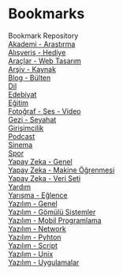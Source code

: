 # Bookmarks
Bookmark Repository
<br>
[Akademi - Araştırma](Akademi%20-%20Araştırma.MD)
<br>
[Alışveriş - Hediye](Alışveriş%20-%20Hediye.MD)
<br>
[Araçlar - Web Tasarım](Araçlar%20-%20Web%20Tasarım.MD)
<br>
[Arşiv - Kaynak](Arşiv%20-%20Kaynak.MD)
<br>
[Blog - Bülten](Blog%20-%20Bülten.MD)
<br>
[Dil](Dil.MD)
<br>
[Edebiyat](Edebiyat.MD)
<br>
[Eğitim](Eğitim.MD)
<br>
[Fotoğraf - Ses - Video](Fotoğraf%20-%20Ses%20-%20Video.MD)
<br>
[Gezi - Seyahat](Gezi%20-%20Seyahat.MD)
<br>
[Girişimcilik](Girişimcilik.MD)
<br>
[Podcast](Podcast.MD)
<br>
[Sinema](Sinema.MD)
<br>
[Spor](Spor.MD)
<br>
[Yapay Zeka - Genel](Yapay%20Zeka%20-%20Genel.MD)
<br>
[Yapay Zeka - Makine Öğrenmesi](Yapay%20Zeka%20-%20Makine%20Öğrenmesi.MD)
<br>
[Yapay Zeka - Veri Seti](Yapay%20Zeka%20-%20Veri%20Seti.MD)
<br>
[Yardım](Yardım.MD)
<br>
[Yarışma - Eğlence](Yarışma%20-%20Eğlence.MD)
<br>
[Yazılım - Genel](Yazılım%20-%20Genel.MD)
<br>
[Yazılım - Gömülü Sistemler](Yazılım%20-%20Gömülü%20Sistemler.MD)
<br>
[Yazılım - Mobil Programlama](Yazılım%20-%20Mobil%20Programlama.MD)
<br>
[Yazılım - Network](Yazılım%20-%20Network.MD)
<br>
[Yazılım - Pyhton](Yazılım%20-%20Pyhton.MD)
<br>
[Yazılım - Script](Yazılım%20-%20Script.MD)
<br>
[Yazılım - Unix](Yazılım%20-%20Unix.MD)
<br>
[Yazılım - Uygulamalar](Yazılım%20-%20Uygulamalar.MD)
